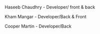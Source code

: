 Haseeb Chaudhry - Developer/ front & back

Kham Mangar - Developer/Back & Front  

Cooper Martin - Developer/Back 

